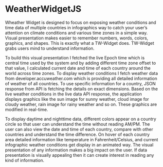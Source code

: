 # WeatherWidgetJS
 
 Wheather Widget is designed to focus on exposing weather conditions and time data of multiple countries in infographics way to catch your user’s attention on climate conditions and various time zones in a simple way. Visual presentation makes easier to remember numbers, words, colors, graphics, and shapes. This is exactly what a TW-Widget does. TW-Widget grabs users mind to understand information. 


To build this visual presentation I fetched the live Epoch time which is central time used by the system and by adding different time zone offset to that value, I calculated current date and time of each country around the world across time zones. To display weather conditions I fetch weather data from developer.accuweather.com which is providing all detailed information of weather of all countries. To use specific information for a country, JSON response from API is fetching the details on exact dimensions. Based on the live weather conditions in the live data API response, the application displays graphics like the sun image for sunny weather, cloud image for cloudy weather, rain image for rainy weather and so on. These graphics are modified in real-time. 

To display daytime and nighttime data, different colors appear on a country circle so that user can understand the time without reading AM/PM. The user can also view the date and time of each country, compare with other countries and understand the time difference. On hover of each country area detailed information like temperature in Fahrenheit/Celsius, and current infographic weather conditions get display in an animated way. The visual presentation of any information makes a big impact on the user. If data presentation is visually appealing then it can create interest in reading any kind of information.
